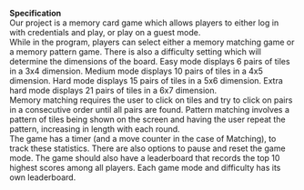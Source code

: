 **Specification**\
Our project is a memory card game which allows players to either log in with credentials and play, or play on a guest mode.\
While in the program, players can select either a memory matching game or a memory pattern game. There is also a difficulty setting which will determine the dimensions of the board. Easy mode displays 6 pairs of tiles in a 3x4 dimension. Medium mode displays 10 pairs of tiles in a 4x5 dimension. Hard mode displays 15 pairs of tiles in a 5x6 dimension. Extra hard mode displays 21 pairs of tiles in a 6x7 dimension.\
Memory matching requires the user to click on tiles and try to click on pairs in a consecutive order until all pairs are found. Pattern matching involves a pattern of tiles being shown on the screen and having the user repeat the pattern, increasing in length with each round.\
The game has a timer (and a move counter in the case of Matching), to track these statistics. There are also options to pause and reset the game mode. The game should also have a leaderboard that records the top 10 highest scores among all players. Each game mode and difficulty has its own leaderboard. 
